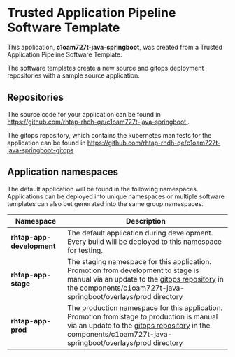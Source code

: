 # Trusted Application Pipeline Software Template

This application, **c1oam727t-java-springboot**, was created from a Trusted Application Pipeline Software Template.

The software templates create a new source and gitops deployment repositories with a sample source application. 

## Repositories

The source code for your application can be found in [https://github.com/rhtap-rhdh-qe/c1oam727t-java-springboot ](https://github.com/rhtap-rhdh-qe/c1oam727t-java-springboot ).
 
The gitops repository, which contains the kubernetes manifests for the application can be found in 
[https://github.com/rhtap-rhdh-qe/c1oam727t-java-springboot-gitops ](https://github.com/rhtap-rhdh-qe/c1oam727t-java-springboot-gitops ) 

## Application namespaces 

The default application will be found in the following namespaces. Applications can be deployed into unique namespaces or multiple software templates can also bet generated into the same group namespaces.  

|  Namespace   |  Description   |  
| -------- | -------- |   
| **rhtap-app-development** | The default application during development. Every build will be deployed to this namespace for testing. | 
| **rhtap-app-stage** | The staging namespace for this application. Promotion from development to stage is manual via an update to the [gitops repository](https://github.com/rhtap-rhdh-qe/c1oam727t-java-springboot-gitops ) in the components/c1oam727t-java-springboot/overlays/prod directory |  
| **rhtap-app-prod** | The production namespace for this application. Promotion from stage to production is manual via an update to the [gitops repository](https://github.com/rhtap-rhdh-qe/c1oam727t-java-springboot-gitops ) in the components/c1oam727t-java-springboot/overlays/prod directory | 